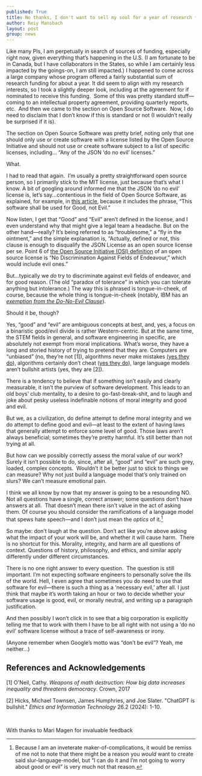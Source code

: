 ```yaml
---
published: True
title: No thanks, I don't want to sell my soul for a year of research funding
author: Reiy Mansbach
layout: post
group: news
---
```


Like many PIs, I am perpetually in search of sources of funding, especially right now, given everything that’s happening in the U.S. (I am fortunate to be in Canada, but I have collaborators in the States, so while I am certainly less impacted by the goings-on, I am still impacted.) I happened to come across a large company whose program offered a fairly substantial sum of research funding for about a year. It did seem to align with my research interests, so I took a slightly deeper look, including at the agreement for if nominated to receive this funding.  Some of this was pretty standard stuff—coming to an intellectual property agreement, providing quarterly reports, etc.  And then we came to the section on Open Source Software.  Now, I do need to disclaim that I don’t know if this is standard or not (I wouldn’t really be surprised if it is).  

The section on Open Source Software was pretty brief, noting only that one should only use or create software with a license listed by the Open Source Initiative and should not use or create software subject to a list of specific licenses, including... “Any of the JSON ‘do no evil’ licenses.” 

What. 

I had to read that again.  I’m usually a pretty straightforward open source person, so I primarily stick to the MIT license, just because that’s what I know. A bit of googling around informed me that the JSON ‘do no evil’ license is, let’s say...contentious in the field of Open Source Software, as explained, for example, in [this article](https://www.blackduck.com/blog/json-license-limitations.html), because it includes the phrase, “This software shall be used for Good, not Evil.” 

Now listen, I get that “Good” and “Evil” aren’t defined in the license, and I even understand why that might give a legal team a headache. But on the other hand—really? It’s being referred to as “troublesome,” a “fly in the ointment,” and the simple explanation is, “Actually, defined or not, this clause is enough to disqualify the JSON License as an open source license per se. Point 6 of [the Open Source Initiative (OSI) definition](https://opensource.org/osd) of an open source license is “No Discrimination Against Fields of Endeavour,” which would include evil ones.” 

But...typically we *do* try to discriminate against evil fields of endeavor, and for good reason. (The old “paradox of tolerance” in which you can tolerate anything but intolerance.) The way this is phrased is tongue-in-cheek, of course, because the whole thing is tongue-in-cheek (notably, IBM has an [*exemption from the Do-No-Evil Clause*](https://www.youtube.com/watch?v=-C-JoyNuQJs&t=2480s)). 

Should it be, though? 

Yes, “good” and “evil” are ambiguous concepts at best, and, yes, a focus on a binaristic good/evil divide is rather Western-centric. But at the same time, the STEM fields in general, and software engineering in specific, are absolutely not exempt from moral implications. What’s worse, they have a long and storied history of trying to pretend that they are. Computers are “unbiased” (no, they’re not \[1\]), algorithms never make mistakes [(yes they do](https://www.cio.com/article/190888/5-famous-analytics-and-ai-disasters.html)), algorithms certainly don’t cheat ([yes they do](https://vkrakovna.wordpress.com/2018/04/02/specification-gaming-examples-in-ai/)), large language models aren’t bullshit artists (yes, they are \[2\]). 

There is a tendency to believe that if something isn’t easily and clearly measurable, it isn’t the purview of software development. This leads to an old boys’ club mentality, to a desire to go-fast-break-shit, and to laugh and joke about pesky useless indefinable notions of moral integrity and good and evil. 

But we, as a civilization, do define attempt to define moral integrity and we do attempt to define good and evil—at least to the extent of having laws that generally attempt to enforce some level of good. Those laws aren’t always beneficial; sometimes they’re pretty harmful. It’s still better than not trying at all. 

But how can we possibly correctly assess the moral value of our work? Surely it isn’t possible to do, since, after all, “good” and “evil” are such grey, loaded, complex concepts.  Wouldn’t it be better just to stick to things we can measure? Why not just build a language model that’s only trained on slurs? We can’t measure emotional pain. 

I think we all know by now that my answer is going to be a resounding NO. Not all questions have a single, correct answer; some questions don’t have answers at all.  That doesn’t mean there isn’t value in the act of asking them. Of course you should consider the ramifications of a language model that spews hate speech—and I don’t just mean the *optics* of it.[^fn1] 

So maybe: don’t laugh at the question. Don’t act like you’re above asking what the impact of your work will be, and whether it will cause harm.  There is no shortcut for this. Morality, integrity, and harm are all questions of context. Questions of history, philosophy, and ethics, and similar apply differently under different circumstances. 

There is no one right answer to every question.  The question is still important. I’m not expecting software engineers to personally solve the ills of the world. Hell, I even agree that sometimes you do need to use that software for evil—there is such a thing as a ‘necessary evil,’ after all. I just think that maybe it’s worth taking an hour or two to decide whether your software usage is good, evil, or morally neutral, and writing up a paragraph justification. 

And then possibly I won’t click in to see that a big corporation is explicitly telling me that to work with them I have to be all right with not using a ‘do no evil’ software license without a trace of self-awareness or irony. 

(Anyone remember when Google’s motto was “don’t be evil”? Yeah, me neither...) 

## References and Acknowledgements 

\[1\] O'Neil, Cathy. *Weapons of math destruction: How big data increases inequality and threatens democracy*. Crown, 2017 

\[2\] Hicks, Michael Townsen, James Humphries, and Joe Slater. "ChatGPT is bullshit." *Ethics and Information Technology* 26.2 (2024): 1-10. 

 

With thanks to Mari Magen for invaluable feedback 

[^fn1]: Because I am an inveterate maker-of-complications, it would be remiss of me not to note that there might be a reason you *would* want to create said slur-language-model, but “I can do it and I’m not going to worry about good or evil” is very much not that reason.
